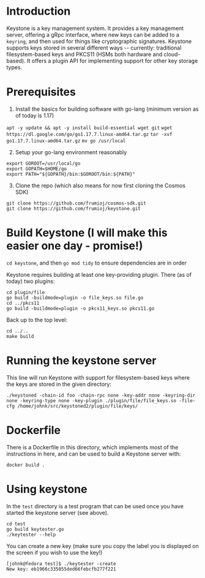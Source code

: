 # Introduction

Keystone is a key management system. It provides a key management server, offering a gRpc interface, where new keys can be added to a `keyring`, and then used for things like cryptographic signatures. Keystone supports keys stored in several different ways -- currently: traditional filesystem-based keys and PKCS11 (HSMs both hardware and cloud-based). It offers a plugin API for implementing support for other key storage types.

# Prerequisites

1. Install the basics for building software with go-lang (minimum version as of today is 1.17)

`apt -y update && apt -y install build-essential wget git`
`wget https://dl.google.com/go/go1.17.7.linux-amd64.tar.gz`
`tar -xvf go1.17.7.linux-amd64.tar.gz`
`mv go /usr/local`

2. Setup your go-lang environment reasonably

```
export GOROOT=/usr/local/go
export GOPATH=$HOME/go
export PATH="${GOPATH}/bin:$GOROOT/bin:${PATH}"
```

3. Clone the repo (which also means for now first cloning the Cosmos SDK)

```
git clone https://github.com/frumioj/cosmos-sdk.git
git clone https://github.com/frumioj/keystone.git
```

# Build Keystone (I will make this easier one day - promise!)

`cd keystone`, and then
`go mod tidy` to ensure dependencies are in order

Keystone requires building at least one key-providing plugin. There (as of today) two plugins:

```
cd plugin/file
go build -buildmode=plugin -o file_keys.so file.go
cd ../pkcs11
go build -buildmode=plugin -o pkcs11_keys.so pkcs11.go
```

Back up to the top level:

```
cd ../..
make build
```

# Running the keystone server

This line will run Keystone with support for filesystem-based keys where the keys are stored in the given directory:

`./keystoned -chain-id foo -chain-rpc none -key-addr none -keyring-dir none -keyring-type none -key-plugin ./plugin/file/file_keys.so -file-cfg /home/johnk/src/keystoned2/plugin/file/keys/`

# Dockerfile

There is a Dockerfile in this directory, which implements most of the instructions in here, and can be used to build a Keystone server with:

`docker build .`

# Using keystone

In the `test` directory is a test program that can be used once you have started the keystone server (see above).

```
cd test
go build keytester.go
./keytester --help
```

You can create a new key (make sure you copy the label you is displayed on the screen if you wish to use the key!)

```
[johnk@fedora test]$ ./keytester -create
New key: eb1966c335055ded66febcfb277f221
```
